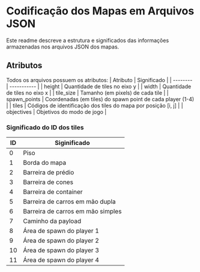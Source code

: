 # Codificação dos Mapas em Arquivos JSON

Este readme descreve a estrutura e significados das informações armazenadas nos arquivos JSON dos mapas.

## Atributos

Todos os arquivos possuem os atributos: 
| Atributo | Significado |
| -------- | ----------- |
| height | Quantidade de tiles no eixo y |
| width | Quantidade de tiles no eixo x |
| tile_size | Tamanho (em pixels) de cada tile |
| spawn_points | Coordenadas (em tiles) do spawn point de cada player (1-4) |
| tiles | Códigos de identificação dos tiles do mapa por posição [i, j] |
| objectives | Objetivos do modo de jogo |

### Significado do ID dos tiles
| ID | Siginificado |
| -- | ------------ |
| 0 | Piso |
| 1 | Borda do mapa |
| 2 | Barreira de prédio |
| 3 | Barreira de cones |
| 4 | Barreira de container |
| 5 | Barreira de carros em mão dupla |
| 6 | Barreira de carros em mão simples |
| 7 | Caminho da payload |
| 8 | Área de spawn do player 1 |
| 9 | Área de spawn do player 2 |
|10 | Área de spawn do player 3 |
|11 | Área de spawn do player 4 |